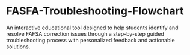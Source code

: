 # FASFA-Troubleshooting-Flowchart
An interactive educational tool designed to help students identify and resolve FAFSA correction issues through a step-by-step guided troubleshooting process with personalized feedback and actionable solutions.
